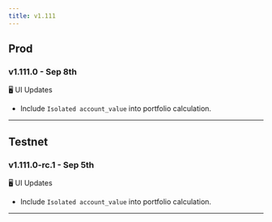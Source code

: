 ```yaml
---
title: v1.111
---
```

## Prod
### v1.111.0 - Sep 8th
🖥️  UI Updates 
* Include `Isolated account_value` into portfolio calculation.
---

## Testnet
### v1.111.0-rc.1 - Sep 5th
🖥️  UI Updates 
* Include `Isolated account_value` into portfolio calculation.
---
